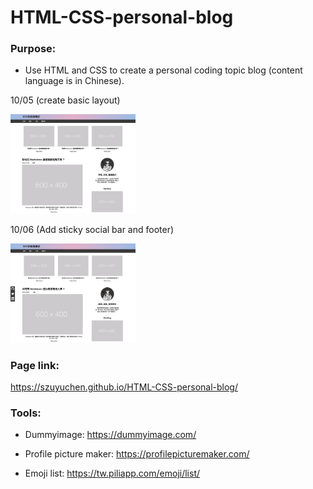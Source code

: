 # HTML-CSS-personal-blog

### Purpose: 

- Use HTML and CSS to create a personal coding topic blog (content language is in Chinese).

10/05 (create basic layout)

<img src="https://github.com/szuyuchen/HTML-CSS-personal-blog/blob/main/sample-image.png?raw=true" width=200>

10/06 (Add sticky social bar and footer)

<img src="https://github.com/szuyuchen/HTML-CSS-personal-blog/blob/main/sample-image2.png?raw=true" width=200>

### Page link:

https://szuyuchen.github.io/HTML-CSS-personal-blog/

### Tools:

- Dummyimage: https://dummyimage.com/

- Profile picture maker: https://profilepicturemaker.com/

- Emoji list: https://tw.piliapp.com/emoji/list/
